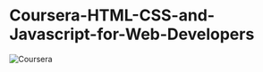 # Coursera-HTML-CSS-and-Javascript-for-Web-Developers
![Coursera](https://user-images.githubusercontent.com/74092104/125923830-82da3e21-1a4e-43bc-a52d-e47801a436f8.png)
